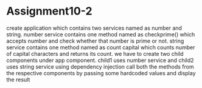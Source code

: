 # Assignment10-2

create application which contains two services named as number and string.
number service contains one method named as checkprime() which accepts number and check whether that number is prime or not. string service contains one method named as count capital which counts number of capital characters and returns its count. we have to create two child components under app component. child1 uses number service and child2 uses string service using dependency injection call both the methods from the respective components by passing some hardcoded values and display the result
